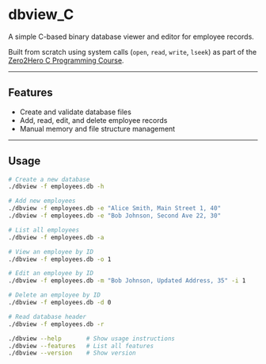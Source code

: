 # dbview_C

A simple C-based binary database viewer and editor for employee records.

Built from scratch using system calls (`open`, `read`, `write`, `lseek`) as part of the [Zero2Hero C Programming Course](https://lowlevel.academy/courses/zero2hero/).

---

## Features

- Create and validate database files
- Add, read, edit, and delete employee records
- Manual memory and file structure management

---

## Usage
```bash
# Create a new database
./dbview -f employees.db -h

# Add new employees
./dbview -f employees.db -e "Alice Smith, Main Street 1, 40"
./dbview -f employees.db -e "Bob Johnson, Second Ave 22, 30"

# List all employees
./dbview -f employees.db -a

# View an employee by ID
./dbview -f employees.db -o 1

# Edit an employee by ID
./dbview -f employees.db -m "Bob Johnson, Updated Address, 35" -i 1

# Delete an employee by ID
./dbview -f employees.db -d 0

# Read database header
./dbview -f employees.db -r

./dbview --help       # Show usage instructions
./dbview --features   # List all features
./dbview --version    # Show version
```